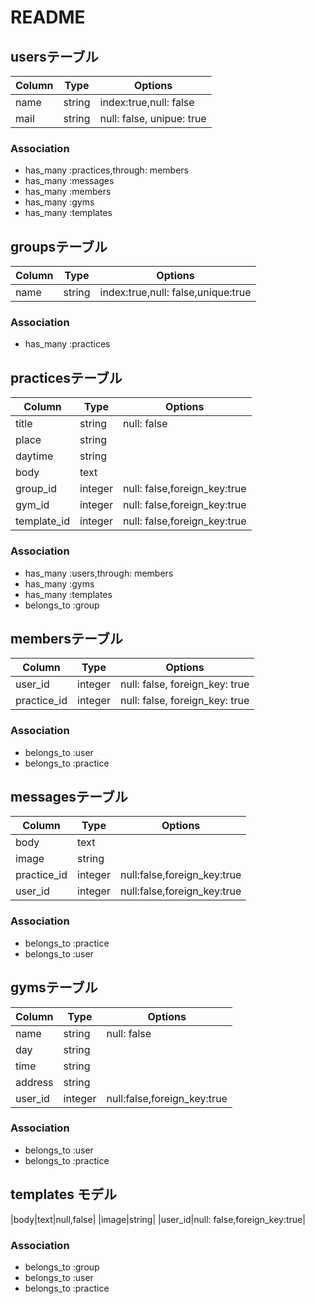 # README

## usersテーブル

|Column|Type|Options|
|------|----|-------|
|name|string|index:true,null: false|
|mail|string|null: false, unipue: true|

### Association
- has_many :practices,through: members
- has_many :messages
- has_many :members
- has_many :gyms
- has_many :templates

## groupsテーブル

|Column|Type|Options|
|------|----|-------|
|name|string|index:true,null: false,unique:true|

### Association
- has_many :practices


## practicesテーブル

|Column|Type|Options|
|------|----|-------|
|title|string|null: false|
|place|string|
|daytime|string|
|body|text|
|group_id|integer|null: false,foreign_key:true|
|gym_id|integer|null: false,foreign_key:true|
|template_id|integer|null: false,foreign_key:true|

### Association
- has_many :users,through: members
- has_many :gyms
- has_many :templates
- belongs_to :group

## membersテーブル
|Column|Type|Options|
|------|----|-------|
|user_id|integer|null: false, foreign_key: true|
|practice_id|integer|null: false, foreign_key: true|

### Association
- belongs_to :user
- belongs_to :practice

## messagesテーブル

|Column|Type|Options|
|------|----|-------|
|body|text|
|image|string|
|practice_id|integer|null:false,foreign_key:true|
|user_id|integer|null:false,foreign_key:true|

### Association
- belongs_to :practice
- belongs_to :user

## gymsテーブル

|Column|Type|Options|
|------|----|-------|
|name|string|null: false|
|day|string|
|time|string|
|address|string|
|user_id|integer|null:false,foreign_key:true|

### Association
- belongs_to :user
- belongs_to :practice

## templates モデル
|body|text|null,false|
|image|string|
|user_id|null: false,foreign_key:true|

### Association
- belongs_to :group
- belongs_to :user
- belongs_to :practice